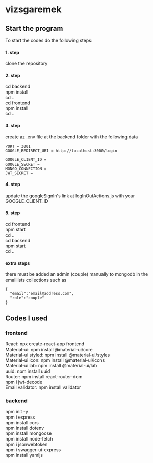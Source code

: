 # vizsgaremek

## Start the program
To start the codes do the following steps:

#### 1. step
clone the repository
#### 2. step
cd backend \
npm install \
cd .. \
cd frontend \
npm install \
cd ..
#### 3. step
create az .env file at the backend folder with the following data
```
PORT = 3001
GOOGLE_REDIRECT_URI = http://localhost:3000/login

GOOGLE_CLIENT_ID = 
GOOGLE_SECRET = 
MONGO_CONNECTION = 
JWT_SECRET = 
```
#### 4. step
update the googleSignIn's link at logInOutActions.js with your GOOGLE_CLIENT_ID
#### 5. step
cd frontend \
npm start \
cd .. \
cd backend \
npm start \
cd ..

#### extra steps
there must be added an admin (couple) manually to mongodb in the emaillists collections such as
```
{
  "email":"email@address.com",
  "role":"couple"
}
```

## Codes I used

### frontend
React: npx create-react-app frontend \
Material-ui: npm install @material-ui/core \
Material-ui styled: npm install @material-ui/styles \
Material-ui icon: npm install @material-ui/icons \
Material-ui lab: npm install @material-ui/lab \
uuid: npm install uuid \
Router: npm install react-router-dom \
npm i jwt-decode \
Email validator: npm install validator

### backend
npm init -y \
npm i express \
npm install cors \
npm install dotenv \
npm install mongoose \
npm install node-fetch \
npm i jsonwebtoken \
npm i swagger-ui-express \
npm install yamljs